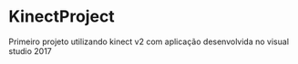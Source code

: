 # KinectProject
Primeiro projeto utilizando kinect v2 com aplicação desenvolvida no visual studio 2017
